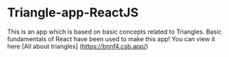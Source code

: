# Triangle-app-ReactJS
This is an app which is based on basic concepts related to Triangles.
Basic fundamentals of React have been used to make this app!
You can view it here [All about triangles] (https://bnnf4.csb.app/)
